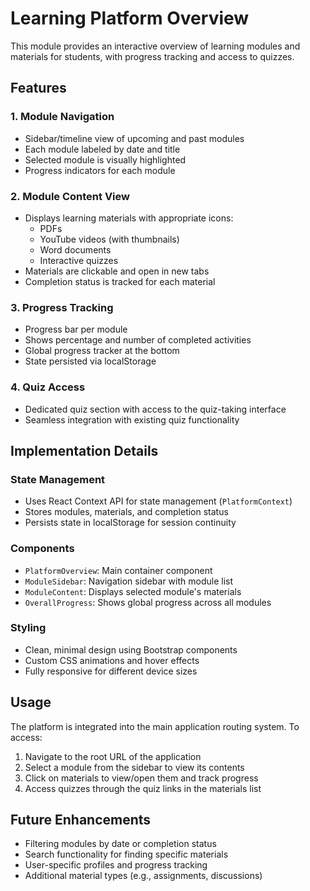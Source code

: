 # Learning Platform Overview

This module provides an interactive overview of learning modules and materials for students, with progress tracking and access to quizzes.

## Features

### 1. Module Navigation
- Sidebar/timeline view of upcoming and past modules
- Each module labeled by date and title
- Selected module is visually highlighted
- Progress indicators for each module

### 2. Module Content View
- Displays learning materials with appropriate icons:
  - PDFs
  - YouTube videos (with thumbnails)
  - Word documents
  - Interactive quizzes
- Materials are clickable and open in new tabs
- Completion status is tracked for each material

### 3. Progress Tracking
- Progress bar per module
- Shows percentage and number of completed activities
- Global progress tracker at the bottom
- State persisted via localStorage

### 4. Quiz Access
- Dedicated quiz section with access to the quiz-taking interface
- Seamless integration with existing quiz functionality

## Implementation Details

### State Management
- Uses React Context API for state management (`PlatformContext`)
- Stores modules, materials, and completion status
- Persists state in localStorage for session continuity

### Components
- `PlatformOverview`: Main container component
- `ModuleSidebar`: Navigation sidebar with module list
- `ModuleContent`: Displays selected module's materials
- `OverallProgress`: Shows global progress across all modules

### Styling
- Clean, minimal design using Bootstrap components
- Custom CSS animations and hover effects
- Fully responsive for different device sizes

## Usage

The platform is integrated into the main application routing system. To access:

1. Navigate to the root URL of the application
2. Select a module from the sidebar to view its contents
3. Click on materials to view/open them and track progress
4. Access quizzes through the quiz links in the materials list

## Future Enhancements
- Filtering modules by date or completion status
- Search functionality for finding specific materials
- User-specific profiles and progress tracking
- Additional material types (e.g., assignments, discussions)
